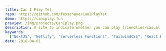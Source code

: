 ```yaml
---
title: Can I Play Yet
repo: https://github.com/fessehaye/CanIPlayYet
demo: https://caniplay.fun
preview: /img/projects/CanIplay.png
description: A site to indicate whether you can play friendlies/casual games during the tournament with remaining setups.
keywords:
  ["NextJS", "Netlify", "Serverless Functions", "TailwindCSS", "React Hooks"]
date: 2018-04-01
---
```

